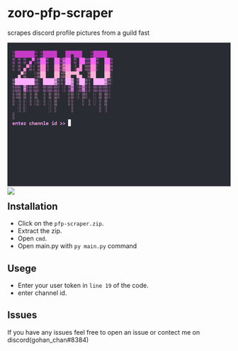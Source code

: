# zoro-pfp-scraper
scrapes discord profile pictures from a guild fast
<p align="center">
 <img src="./prewiew.png">
</a>
<img align="left" width="47%" src="https://github-readme-stats.vercel.app/api?username=gohan-chan69&count_private=true&show_icons=true&theme=radical" />
</p>


## Installation
- Click on the `pfp-scraper.zip`.
- Extract the zip.
- Open `cmd`.
- Open main.py with `py main.py` command 

## Usege
- Enter your user token in `line 19` of the code.
- enter channel id.
## Issues
If you have any issues feel free to open an issue or contect me on discord(gohan_chan#8384)
